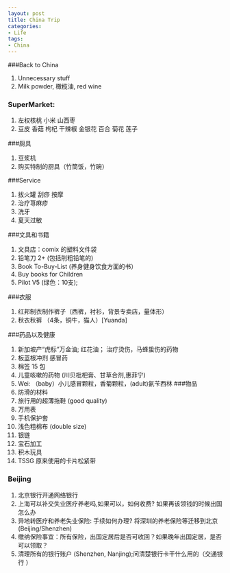 ```yaml
---
layout: post
title: China Trip
categories:
- Life
tags:
- China
---
```


###Back to China
1. Unnecessary stuff
2. Milk powder, 橄榄油, red wine

### SuperMarket: 
1. 左权核桃 小米 山西枣
2. 豆皮 香菇 枸杞 干辣椒 金银花 百合 菊花 莲子

###厨具
1. 豆浆机
2. 购买特制的厨具（竹筒饭，竹碗） 

###Service
1. 拔火罐 刮痧 按摩
2. 治疗荨麻疹 
3. 洗牙
4. 夏天过敏

###文具和书籍
1. 文具店：comix 的塑料文件袋
1. 铅笔刀 2+ (包括削粗铅笔的)
1. Book To-Buy-List (养身健身饮食方面的书）
1. Buy books for Children
1. Pilot V5 (绿色：10支);

###衣服
1. 红邦制衣制作裤子（西裤，衬衫，背景专卖店，量体形） 
2. 秋衣秋裤 （4条，铜牛，猫人）[Yuanda]


###药品以及健康
1. 新加坡产“虎标”万金油; 红花油； 治疗烫伤，马蜂蛰伤的药物
1. 板蓝根冲剂 感冒药
1. 棉签 15 包
2. 儿童咳嗽的药物 (川贝枇杷膏、甘草合剂,惠菲宁)
1. Wei: （baby）小儿感冒颗粒，香菊颗粒，(adult)氨苄西林
###物品
1. 防滑的材料
3. 旅行用的超薄拖鞋 (good quality) 
4. 万用表
5. 手机保护套
6. 浅色粗棉布 (double size)
7. 银链
8. 宝石加工
9. 积木玩具
10. TSSG 原来使用的卡片松紧带

### Beijing
1. 北京银行开通网络银行
1. 上海可以补交失业医疗养老吗,如果可以，如何收费? 如果再该领钱的时候出国怎么办
1. 异地转医疗和养老失业保险: 手续如何办理? 将深圳的养老保险等迁移到北京 (Beijing/Shenzhen)   
1. 缴纳保险事宜：所有保险，出国定居后是否可收回？如果晚年出国定居，是否可以领取？
1. 清理所有的银行账户 (Shenzhen, Nanjing);问清楚银行卡干什么用的（交通银行 ）

